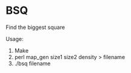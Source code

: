 # BSQ
Find the biggest square

Usage: 
1. Make
2. perl map_gen size1 size2 density > filename
3. ./bsq filename
